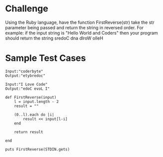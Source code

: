 # Challenge
Using the Ruby language, have the function FirstReverse(str) take the str parameter being passed and return the string in reversed order. For example: if the input string is "Hello World and Coders" then your program should return the string sredoC dna dlroW olleH

# Sample Test Cases
```{r, engine='bash', count_lines}
Input:"coderbyte"
Output:"etybredoc"

Input:"I Love Code"
Output:"edoC evoL I"

def FirstReverse(input)
	l = input.length - 2
	result = ""

	(0..l).each do |i|
		result << input[l-i]
	end

	return result

end

puts FirstReverse(STDIN.gets)
```
